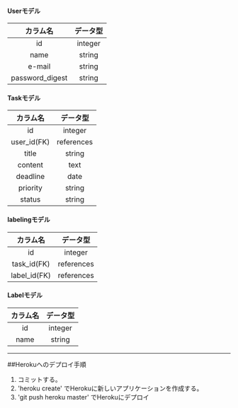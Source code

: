 #### Userモデル
|カラム名|データ型|
|:--:|:--:|
|id|integer|
|name|string|
|e-mail|string|
|password_digest|string|

#### Taskモデル
|カラム名|データ型|
|:--:|:--:|
|id|integer|
|user_id(FK)|references|
|title|string|
|content|text|
|deadline|date|
|priority|string|
|status|string|

#### labelingモデル
|カラム名|データ型|
|:--:|:--:|
|id|integer|
|task_id(FK)|references|
|label_id(FK)|references|

#### Labelモデル
|カラム名|データ型|
|:--:|:--:|
|id|integer|
|name|string|

***  
##Herokuへのデプロイ手順
1. コミットする。
1. 'heroku create' でHerokuに新しいアプリケーションを作成する。
1. 'git push heroku master' でHerokuにデプロイ
